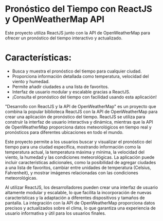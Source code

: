 

# Pronóstico del Tiempo con ReactJS y OpenWeatherMap API
Este proyecto utiliza ReactJS junto con la API de OpenWeatherMap para ofrecer un pronóstico del tiempo interactivo y actualizado.

# Características:

- Busca y muestra el pronóstico del tiempo para cualquier ciudad.
- Proporciona información detallada como temperatura, velocidad del viento y humedad.
- Permite añadir ciudades a una lista de favoritos.
- Interfaz de usuario modular y escalable gracias a ReactJS.
- ¡Consulta el pronóstico del tiempo con facilidad usando esta aplicación!

"Desarrollo con ReactJS y la API de OpenWeatherMap" es un proyecto que combina la popular biblioteca ReactJS con la API de OpenWeatherMap para crear una aplicación de pronóstico del tiempo. ReactJS se utiliza para construir la interfaz de usuario interactiva y dinámica, mientras que la API de OpenWeatherMap proporciona datos meteorológicos en tiempo real y pronósticos para diferentes ubicaciones en todo el mundo.

Este proyecto permite a los usuarios buscar y visualizar el pronóstico del tiempo para una ciudad específica, mostrando información como la temperatura actual, la temperatura máxima y mínima, la velocidad del viento, la humedad y las condiciones meteorológicas. La aplicación puede incluir características adicionales, como la posibilidad de agregar ciudades a una lista de favoritos, cambiar entre unidades de temperatura (Celsius, Fahrenheit), y mostrar imágenes relacionadas con las condiciones meteorológicas.

Al utilizar ReactJS, los desarrolladores pueden crear una interfaz de usuario altamente modular y escalable, lo que facilita la incorporación de nuevas características y la adaptación a diferentes dispositivos y tamaños de pantalla. La integración con la API de OpenWeatherMap proporciona datos precisos y actualizados sobre el clima, lo que garantiza una experiencia de usuario informativa y útil para los usuarios finales.
